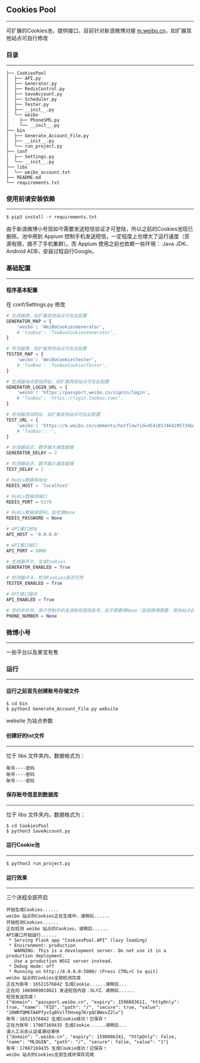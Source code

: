 ## Cookies Pool

------

可扩展的Cookies池，提供接口，目前针对新浪微博对接 [m.weibo.cn](m.weibo.cn)，如扩展其他站点可自行修改




### 目录

------

```
├── CookiesPool
│  ├── API.py
│  ├── Generator.py
│  ├── RedisControl.py
│  ├── SaveAccount.py
│  ├── Scheduler.py
│  ├── Tester.py
│  ├── __init__.py
│  └── weibo
│    ├── PhoneSMS.py
│    └── __init__.py
├── bin
│  ├── Generate_Account_File.py
│  ├── __init__.py
│  └── run_project.py
├── conf
│  ├── Settings.py
│  └── __init__.py
├── libs
│  └── weibo_account.txt
├── README.md
└── requirements.txt
```



### 使用前请安装依赖

------

```
$ pip3 install -r requirements.txt
```

由于新浪微博小号现如今需要发送短信验证才可登陆，所以之前的Cookies池现已删除。池中用到 Appium 控制手机发送短信，一定程度上也增大了运行速度（资源有限，搞不了手机集群）。而 Appium 使用之前也依赖一些环境： Java JDK、Android ADB，安装过程自行Google。



### 基础配置

------

#### 程序基本配置

在 conf/Settings.py 修改

```python
# 生成器类，如扩展其他站点可在此配置
GENERATOR_MAP = {
    'weibo': 'WeiBoCookiesGenerator',
    # 'taobao': 'TaoBaoCookiesGenerator',
}

# 检测器类，如扩展其他站点可在此配置
TESTER_MAP = {
    'weibo': 'WeiBoCookiesTester',
    # 'TaoBao': 'TaoBaoCookiesTester',
}

# 生成器站点登陆网址，如扩展其他站点可在此配置
GENERATOR_LOGIN_URL = {
    'weibo': 'https://passport.weibo.cn/signin/login',
    # 'TaoBao': 'https://login.taobao.com/',
}

# 检测器测试网址，如扩展其他站点可在此配置
TEST_URL = {
    'weibo': 'https://m.weibo.cn/comments/hotflow?id=4541817464295734&mid=4541817464295734&max_id=140907388528649&max_id_type=0',
    # 'TaoBao': '',
}

# 生成器延迟，数字越大速度越慢
GENERATOR_DELAY = 2

# 检测器延迟，数字越大速度越慢
TEST_DELAY = 2

# Redis数据库地址
REDIS_HOST = 'localhost'

# Redis数据库端口
REDIS_PORT = 6379

# Redis数据库密码，如无填None
REDIS_PASSWORD = None

# API接口地址
API_HOST = '0.0.0.0'

# API接口端口
API_PORT = 5000

# 生成器开关，生成Cookies
GENERATOR_ENABLED = True

# 检测器开关，检测Cookies是否可用
TESTER_ENABLED = True

# API接口服务
API_ENABLED = True

# 您的手机号，用于控制手机发送短信登陆账号，如不需要填None（目前微博需要，其他站点自行斟酌）
PHONE_NUMBER = None
```



### 微博小号

------

一些平台以及某宝有售



### 运行

------

#### 运行之前首先创建账号存储文件

```
$ cd bin
$ python3 Generate_Account_File.py website
```

website 为站点参数



#### 创建好的txt文件

------

位于 libs 文件夹内，数据格式为：

```
账号----密码
账号----密码
账号----密码
```

#### 保存账号信息到数据库

------

位于 libs 文件夹内，数据格式为：

```
$ cd CookiesPool
$ python3 SaveAccount.py
```



#### 运行Cookie池

------

```
$ python3 run_project.py
```



#### 运行效果

------

三个进程全部开启

```
开始生成Cookies......
weibo 站点的Cookies正在生成中，请稍后......
开始检测Cookies......
正在检测 weibo 站点的Cookies，请稍后......
API接口开始运行......
 * Serving Flask app "CookiesPool.API" (lazy loading)
 * Environment: production
   WARNING: This is a development server. Do not use it in a production deployment.
   Use a production WSGI server instead.
 * Debug mode: off
 * Running on http://0.0.0.0:5000/ (Press CTRL+C to quit)
weibo 站点的Cookies全部检测完成
正在为账号：16521576842 生成Cookie......请稍后...
正在向 1069009010021 发送短信内容：DLYZ，请稍后......
短信发送完成！
{"domain": "passport.weibo.cn", "expiry": 1598083611, "httpOnly": true, "name": "FID", "path": "/", "secure": true, "value": "2OWRfQM6TAAPfyvIq8VxlThHveg7KrpQCBWxvZ2lu"}
账号：16521576842 生成Cookie成功！已保存！
正在为账号：17087169435 生成Cookie......请稍后...
请人工点击认证或滑动滑块
{"domain": ".weibo.cn", "expiry": 1598086341, "httpOnly": false, "name": "MLOGIN", "path": "/", "secure": false, "value": "1"}
账号：17087169435 生成Cookie成功！已保存！
weibo 站点的Cookies全部生成并保存完成
```

